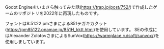 Godot Engineをいまさら触ってみた話(https://trap.jp/post/752/)で作成したゲームのリポジトリを2022年に再現したものです。

フォントは8:51:22 pmさまによる851テガキカクット(https://pm85122.onamae.jp/851H_kktt.html)を使用しています。
SEの作成にはAlexander ZolotovさまによるSunVox(https://warmplace.ru/soft/sunvox/)を使用しましています。